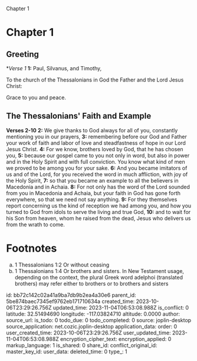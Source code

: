 Chapter 1

# Chapter 1

## Greeting

**Verse 1*
**1:** Paul, Silvanus, and Timothy,

To the church of the Thessalonians in God the Father and the Lord Jesus Christ:

Grace to you and peace.

## The Thessalonians' Faith and Example

**Verses 2-10**
**2:** We give thanks to God always for all of you, constantly mentioning you in our prayers,
**3:** remembering before our God and Father your work of faith and labor of love and steadfastness of hope in our Lord Jesus Christ.
**4:** For we know, brothers loved by God, that he has chosen you,
**5:** because our gospel came to you not only in word, but also in power and in the Holy Spirit and with full conviction. You know what kind of men we proved to be among you for your sake.
**6:** And you became imitators of us and of the Lord, for you received the word in much affliction, with joy of the Holy Spirit,
**7:** so that you became an example to all the believers in Macedonia and in Achaia.
**8:** For not only has the word of the Lord sounded from you in Macedonia and Achaia, but your faith in God has gone forth everywhere, so that we need not say anything.
**9:** For they themselves report concerning us the kind of reception we had among you, and how you turned to God from idols to serve the living and true God,
**10:** and to wait for his Son from heaven, whom he raised from the dead, Jesus who delivers us from the wrath to come.

# Footnotes

<ol type='a'>
	<li>1 Thessalonians 1:2 Or without ceasing</li>
	<li>1 Thessalonians 1:4 Or brothers and sisters. In New Testament usage, depending on the context, the plural Greek word adelphoi (translated brothers) may refer either to brothers or to brothers and sisters</li>
</ol>


id: bb72c142c02a41a9ba7db9b2ea4a30e6
parent_id: 5be874baec7345ef9762eb171710634a
created_time: 2023-10-06T23:29:26.756Z
updated_time: 2023-11-04T06:53:08.988Z
is_conflict: 0
latitude: 32.51494690
longitude: -117.03824710
altitude: 0.0000
author: 
source_url: 
is_todo: 0
todo_due: 0
todo_completed: 0
source: joplin-desktop
source_application: net.cozic.joplin-desktop
application_data: 
order: 0
user_created_time: 2023-10-06T23:29:26.756Z
user_updated_time: 2023-11-04T06:53:08.988Z
encryption_cipher_text: 
encryption_applied: 0
markup_language: 1
is_shared: 0
share_id: 
conflict_original_id: 
master_key_id: 
user_data: 
deleted_time: 0
type_: 1